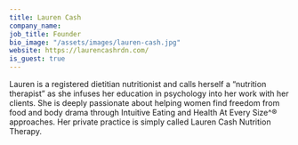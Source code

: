 ```yaml
---
title: Lauren Cash
company_name:
job_title: Founder
bio_image: "/assets/images/lauren-cash.jpg"
website: https://laurencashrdn.com/
is_guest: true
---
```


Lauren is a registered dietitian nutritionist and calls herself a “nutrition therapist” as she infuses her education in psychology into her work with her clients. She is deeply passionate about helping women find freedom from food and body drama through Intuitive Eating and Health At Every Size^® approaches. Her private practice is simply called Lauren Cash Nutrition Therapy.
